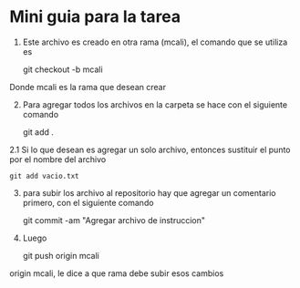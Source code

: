 # Mini guia para la tarea

1. Este archivo es creado en otra rama (mcali), el comando que se utiliza es

	git checkout -b mcali

Donde mcali es la rama que desean crear

2. Para agregar todos los archivos en la carpeta se hace con el siguiente comando

	git add .

2.1 Si lo que desean es agregar un solo archivo, entonces sustituir el punto por el nombre del archivo

	git add vacio.txt

3. para subir los archivo al repositorio hay que agregar un comentario primero, con el siguiente comando

	git commit -am "Agregar archivo de instruccion"

4. Luego 

	git push origin mcali

origin mcali, le dice a que rama debe subir esos cambios
